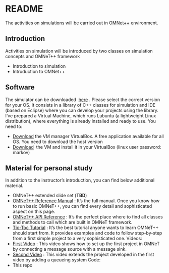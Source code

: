 # README
The activities on simulations will be carried out in  [OMNet++](https://omnetpp.org/)  environment.
## Introduction
Activities on simulation will be introduced by two classes on simulation concepts and OMNeT++ framework
* Introduction to simulation 
* Introduction to OMNet++ 
## Software
The simulator can be downloaded  [here](https://omnetpp.org/download/) . Please select the correct version for your OS. It consists in a library of C++ classes for simulation and IDE (based on Eclipse) where you can develop your projects using the library.
I’ve prepared a Virtual Machine, which runs Lubuntu (a lightweight Linux distribution), where everything is already installed and ready to use. You need to:
*  [Download](https://www.virtualbox.org)  the VM manager VirtualBox. A free application available for all OS. You need to download the host version
*  [Download](https://polimi365-my.sharepoint.com/:u:/g/personal/10511372_polimi_it/EZzdyxwRY7tLhJx3GhH-CtcB4aDvNQClG9WshneY4pGUeg?e=Vo1BRN)  the VM and install it in your VirtualBox (linux user password: markov)
## Material for personal study
In addition to the instructor’s introduction, you can find below additional material.
* OMNeT++ extended slide set (**TBD**)
*  [OMNeT++ Reference Manual](https://doc.omnetpp.org/omnetpp/manual/) : It’s the full manual. Once you know how to run basic OMNeT++, you can find every detail and sophisticated aspect on this page.
*  [OMNeT++ API Reference](https://doc.omnetpp.org/omnetpp/api/index.html) : It’s the perfect place where to find all classes and methods to call which are built in OMNeT framework.
*  [Tic-Toc Tutorial](https://docs.omnetpp.org/tutorials/tictoc/) : It’s the best tutorial anyone wants to learn OMNeT++ should start from. It provides examples and code to follow step-by-step from a first simple project to a very sophisticated one.
Videos:
*  [First Video](https://youtu.be/kJ8ZK5uyFmY) : This video shows how to set up the first project in OMNeT by connecting a message source with a message sink.
*  [Second Video](https://youtu.be/zx2nyJyVEgk) : This video extends the project developed in the first video by adding a queueing system
Code:
* This repo